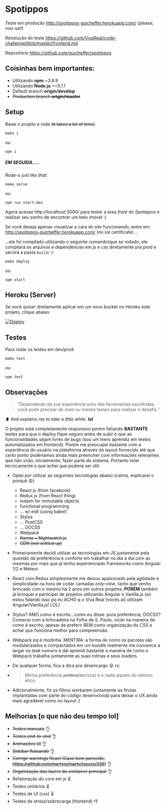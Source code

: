 # Spotippos

Teste em produção http://spotippos-guicheffer.herokuapp.com/ (please, non-ssl!)

Resolução do teste https://github.com/VivaReal/code-challenge/blob/master/frontend.md

Repositório https://github.com/guicheffer/spotippos

Coisinhas bem importantes:
-------------------------

- Utilizando **npm** _~3.8.9_
- Utilizando **Node.js** _>=5.1.1_
- Default branch **origin/develop**
- ~~Production branch **origin/master**~~

Setup
-----
Baixe o projeto e rode ~~(it takes a bit of time)~~:
```
make i
```
ou
```
npm i
```

##### EM SEGUIDA.....

Rode-o _just like that_:
```
make serve
```
ou
```
npm run start:dev
```

Agora acesse http://localhost:3000/ para testar a área _front_ do Spotippos e realizar seu sonho de encontrar um belo imóvel :)

Se você deseja apenas visualizar a cara do _site_ funcionando, entre em: http://spotippos-guicheffer.herokuapp.com/ (no ssl certificate) ...

...ele foi compilado utilizando o seguinte comando(que se rodado, ele compilará os arquivos e dependências em *js* e *css* diretamente pra prod e servirá a pasta `build/` ):
```
make deploy
```
ou
```
npm start
```

Heroku (Server)
------
Se você quiser diretamente aplicar em um novo bucket no Heroku este projeto, clique abaixo:

<a href="https://heroku.com/deploy">
  <img src="https://www.herokucdn.com/deploy/button.svg" alt="Deploy">
</a>

Testes
-----

Para rodar os testes em dev/prod:
```
make test
```
ou
```
npm test
```

Observações
-----------

> “Dependendo da sua experiência e/ou das ferramentas escolhidas, você pode precisar de mais ou menos tempo para realizar o desafio.”

:arrow_up: *that explains me to take a little while.* **_lol_**

O projeto está completamente responsivo porém faltando **BASTANTE** testes para que o deploy fique seguro antes de subir e que as funcionalidades sejam livres de bugs (sou um mero aprendiz em testes automatizados em frontend). Porém me preocupei bastante com a experiência do usuário na plataforma através do layout fornecido até que certo ponto poderíamos ainda mais preencher com informações relevantes que não virão, inicialmente, fazer parte do sistema. Portanto listei tecnicamente o que achei que poderia ser útil:

- Optei por utilizar as seguintes tecnologias abaixo (calma, explicarei o porquê 😝)

	- React.js (from facebook)
	- Redux.js (from React thing)
    - lodash for immutable objects
    - functional programming
	- ... w/ es6 (using babel)
	- Stylus
	- ... PostCSS
    - ... OOCSS
	- Webpack
    - ~~Karma + Nightwatch.js~~
	- ~~CDN (not settled up)~~

- Primeiramente decidi utilizar as tecnologias em JS justamente pela questão da preferência e conforto em trabalhar no dia a dia com as mesmas por mais que já tenho experienciado frameworks como Angular 1/2 e Meteor.

- React com Redux simplesmente me deixou apaixonado pela agilidade e simplicidade na hora de codar camadas _only-view_, tanto que venho brincado com o mesmo há 2 anos em outros projetos. **PORÉM** também já brinquei e participei de projetos utilizando Angular e Vanilla.js (só estou falando isso pq eu ACHO q o Viva Real [vocês aí] utilizam Angular/Vanilla.js! LOL)

- Stylus? AMO como é escrito...como eu disse: pura preferência; OOCSS? Comecei com a brincadeira na Folha de S. Paulo, viciei na maneira de como é escrito, apesar de preferir BEM como organização do CSS e achar que funciona melhor para compreensão.

- Webpack pq é modinha. MENTIRA: a forma de como os pacotes são modularizados e compactados em um bundle realmente me convence a largar os _task runners_ e daí aprendi bastante a maneira de como o Webpack trabalha juntamente as suas rotinas e seus loaders.

- De qualquer forma, fica a dica pra desencargo 😝  rs:

- > Minha preferência ~~política~~(técnica) é o nada aquém do mínimo ético.

- Adicionalmente, fiz os filtros workarem juntamente as firulas implantadas com parte do código desenvolvida para deixar o UX ainda mais agradável como no layout :)

Melhorias [o que não deu tempo lol]
---------
* ~~Testes manuais~~ :ok_hand:
* ~~Testes end-to-end~~ :ok_hand:
* ~~Animações UI~~ :ok_hand:
* ~~Sidebar flutuando~~ :ok_hand:
* ~~Corrigir warnings React (Caso bem parecido: https://github.com/martyjs/marty/issues/336)~~ :ok_hand:
* ~~Organização das layers do container principal~~ :ok_hand:
* Refatoração do core em js :hourglass_flowing_sand:
* Testes unitários :hourglass_flowing_sand:
* Testes de UI (css) :hourglass_flowing_sand:
* Testes de stress/sobrecarga (frontend) :-1:
